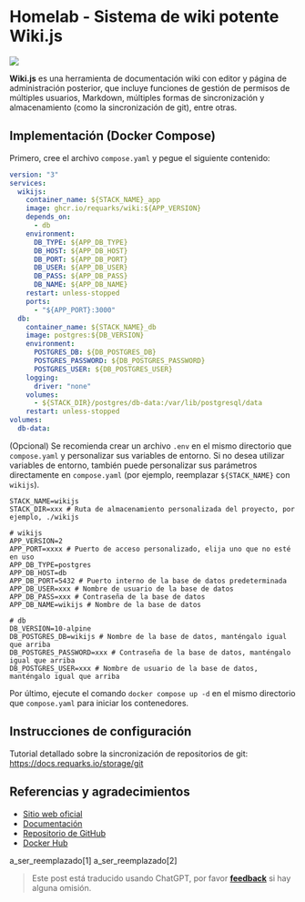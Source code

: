 # Homelab - Sistema de wiki potente Wiki.js

![](https://wiki-media-1253965369.cos.ap-guangzhou.myqcloud.com/img/20230304195348.png)

**Wiki.js** es una herramienta de documentación wiki con editor y página de administración posterior, que incluye funciones de gestión de permisos de múltiples usuarios, Markdown, múltiples formas de sincronización y almacenamiento (como la sincronización de git), entre otras.

## Implementación (Docker Compose)

Primero, cree el archivo `compose.yaml` y pegue el siguiente contenido:

```yaml title="compose.yaml"
version: "3"
services:
  wikijs:
    container_name: ${STACK_NAME}_app
    image: ghcr.io/requarks/wiki:${APP_VERSION}
    depends_on:
      - db
    environment:
      DB_TYPE: ${APP_DB_TYPE}
      DB_HOST: ${APP_DB_HOST}
      DB_PORT: ${APP_DB_PORT}
      DB_USER: ${APP_DB_USER}
      DB_PASS: ${APP_DB_PASS}
      DB_NAME: ${APP_DB_NAME}
    restart: unless-stopped
    ports:
      - "${APP_PORT}:3000"
  db:
    container_name: ${STACK_NAME}_db
    image: postgres:${DB_VERSION}
    environment:
      POSTGRES_DB: ${DB_POSTGRES_DB}
      POSTGRES_PASSWORD: ${DB_POSTGRES_PASSWORD}
      POSTGRES_USER: ${DB_POSTGRES_USER}
    logging:
      driver: "none"
    volumes:
      - ${STACK_DIR}/postgres/db-data:/var/lib/postgresql/data
    restart: unless-stopped
volumes:
  db-data:
```

(Opcional) Se recomienda crear un archivo `.env` en el mismo directorio que `compose.yaml` y personalizar sus variables de entorno. Si no desea utilizar variables de entorno, también puede personalizar sus parámetros directamente en `compose.yaml` (por ejemplo, reemplazar `${STACK_NAME}` con `wikijs`).

```dotenv title=".env"
STACK_NAME=wikijs
STACK_DIR=xxx # Ruta de almacenamiento personalizada del proyecto, por ejemplo, ./wikijs

# wikijs
APP_VERSION=2
APP_PORT=xxxx # Puerto de acceso personalizado, elija uno que no esté en uso
APP_DB_TYPE=postgres
APP_DB_HOST=db
APP_DB_PORT=5432 # Puerto interno de la base de datos predeterminada
APP_DB_USER=xxx # Nombre de usuario de la base de datos
APP_DB_PASS=xxx # Contraseña de la base de datos
APP_DB_NAME=wikijs # Nombre de la base de datos

# db
DB_VERSION=10-alpine
DB_POSTGRES_DB=wikijs # Nombre de la base de datos, manténgalo igual que arriba
DB_POSTGRES_PASSWORD=xxx # Contraseña de la base de datos, manténgalo igual que arriba
DB_POSTGRES_USER=xxx # Nombre de usuario de la base de datos, manténgalo igual que arriba
```

Por último, ejecute el comando `docker compose up -d` en el mismo directorio que `compose.yaml` para iniciar los contenedores.

## Instrucciones de configuración

Tutorial detallado sobre la sincronización de repositorios de git: <https://docs.requarks.io/storage/git>

## Referencias y agradecimientos

- [Sitio web oficial](https://js.wiki)
- [Documentación](https://docs.requarks.io/install/docker)
- [Repositorio de GitHub](https://github.com/requarks/wiki)
- [Docker Hub](https://hub.docker.com/r/requarks/wiki)

a_ser_reemplazado[1]
a_ser_reemplazado[2]

> Este post está traducido usando ChatGPT, por favor [**feedback**](https://github.com/linyuxuanlin/Wiki_MkDocs/issues/new) si hay alguna omisión.